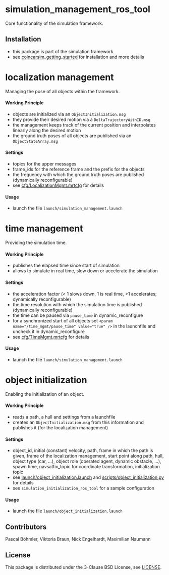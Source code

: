 # simulation_management_ros_tool
Core functionality of the simulation framework.

## Installation
* this package is part of the simulation framework
* see [coincarsim_getting_started](https://github.com/coincar-sim/coincarsim_getting_started) for installation and more details

# localization management
Managing the pose of all objects within the framework.

#### Working Principle
* objects are initialized via an `ObjectInitialization.msg`
* they provide their desired motion via a `DeltaTrajectoryWithID.msg`
* the management keeps track of the current position and interpolates linearly along the desired motion
* the ground truth poses of all objects are published via an `ObjectStateArray.msg`

#### Settings
* topics for the upper messages
* frame_ids for the reference frame and the prefix for the objects
* the frequency with which the ground truth poses are published (dynamically reconfigurable)
* see [cfg/LocalizationMgmt.mrtcfg](cfg/LocalizationMgmt.mrtcfg) for details

#### Usage
* launch the file `launch/simulation_management.launch`

# time management
Providing the simulation time.

#### Working Principle
* publishes the elapsed time since start of simulation
* allows to simulate in real time, slow down or accelerate the simulation

#### Settings
* the acceleration factor (< 1 slows down, 1 is real time, >1 accelerates; dynamically reconfigurable)
* the time resolution with which the simulation time is published (dynamically reconfigurable)
* the time can be paused via `pause_time` in dynamic_reconfigure
* for a synchronized start of all objects set `<param name="/time_mgmt/pause_time" value="true" />` in the launchfile and uncheck it in dynamic_reconfigure
* see [cfg/TimeMgmt.mrtcfg](cfg/TimeMgmt.mrtcfg) for details

#### Usage
* launch the file `launch/simulation_management.launch`

# object initialization
Enabling the initialization of an object.

#### Working Principle
* reads a path, a hull and settings from a launchfile
* creates an `ObjectInitialization.msg` from this information and publishes it (for the localization management)

#### Settings
* object_id, initial (constant) velocity, path, frame in which the path is given, frame of the localization management, start point along path, hull, object type (car, ...), object role (operated agent, dynamic obstacle, ...), spawn time, navsatfix_topic for coordinate transformation, initialization topic
* see [launch/object_initialization.launch](launch/object_initialization.launch) and [scripts/object_initialization.py](scripts/object_initialization.py) for details
* see `simulation_initialization_ros_tool` for a sample configuration

#### Usage
* launch the file `launch/object_initialization.launch`

## Contributors
Pascal Böhmler, Viktoria Braun, Nick Engelhardt, Maximilian Naumann

## License
This package is distributed under the 3-Clause BSD License, see [LICENSE](LICENSE).
